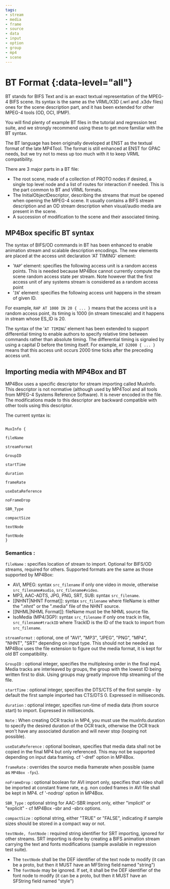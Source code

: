 ```yaml
---
tags:
- stream
- media
- frame
- source
- data
- input
- option
- group
- mp4
- scene
---
```


# BT Format {:data-level="all"}

BT stands for BIFS Text and is an exact textual representation of the MPEG-4 BIFS scene. Its syntax is the same as the VRML/X3D (.wrl and .x3dv files) ones for the scene description part, and it has been extended for other MPEG-4 tools (OD, OCI, IPMP).

You will find plenty of example BT files in the tutorial and regression test suite, and we strongly recommend using these to get more familiar with the BT syntax.

The BT language has been originally developed at ENST as the textual format of the late MP4Tool. The format is still enhanced at ENST for GPAC needs, but we try not to mess up too much with it to keep VRML compatibility.

There are 3 major parts in a BT file:

*   The root scene, made of a collection of PROTO nodes if desired, a single top level node and a list of routes for interaction if needed. This is the part common to BT and VRML formats.
*   The InitialObjectDescriptor, describing the streams that must be opened when opening the MPEG-4 scene. It usually contains a BIFS stream description and an OD stream description when visual/audio media are present in the scene.
*   A succession of modification to the scene and their associated timing.

## MP4Box specific BT syntax

The syntax of BIFS/OD commands in BT has been enhanced to enable animation stream and scalable description encodings. The new elements are placed at the access unit declaration 'AT TIMING' element:

*   '`RAP`' element: specifies the following access unit is a random access points. This is needed because MP4Box cannot currently compute the scene random access state per stream. Note however that the first access unit of any systems stream is considered as a random access point
*   '`IN`' element: specifies the following access unit happens in the stream of given ID.

For example, `RAP AT 1000 IN 20 { ... }` means that the access unit is a random access point, its timing is 1000 (in stream timescale) and it happens in stream whose ES\_ID is 20.

The syntax of the '`AT TIMING`' element has been extended to support differential timing to enable authors to specify relative time between commands rather than absolute timing. The differential timing is signaled by using a capital D before the timing itself. For example, `AT D2000 { ... }` means that this access unit occurs 2000 time ticks after the preceding access unit.

## Importing media with MP4Box and BT

MP4Box uses a specific descriptor for stream importing called MuxInfo. This descriptor is not normative (although used by MP4Tool and all tools from MPEG-4 Systems Reference Software). It is never encoded in the file. The modifications made to this descriptor are backward compatible with other tools using this descriptor. 

The current syntax is:

```

MuxInfo {

fileName

streamFormat

GroupID

startTime

duration

frameRate

useDataReference

noFrameDrop

SBR_Type

compactSize

textNode

fontNode
}

```

### Semantics :

`fileName` : specifies location of stream to import. Optional for BIFS/OD streams, required for others. Supported formats are the same as those supported by MP4Box:

*   AVI, MPEG: syntax `src_filename` if only one video in movie, otherwise `src_filename#audio`, `src_filename#video`.
*   MP3, AAC-ADTS, JPG, PNG, SRT, SUB: syntax `src_filename`.
*   [[NHNT|NHNT Format]]: syntax `src_filename` where fileName is either the ".nhnt" or the ".media" file of the NHNT source.
*   [[NHML|NHML Format]]: fileName must be the NHML source file.
*   IsoMedia (MP4/3GP): syntax `src_filename` if only one track in file, `src_filename#trackID` where TrackID is the ID of the track to import from `src_filename`.

`streamFormat` : optional, one of "AVI", "MP3", "JPEG", "PNG", "MP4", "NHNT", "SRT" depending on input type. This should not be needed as MP4Box uses the file extension to figure out the media format, it is kept for old BT compatibility.

`GroupID` : optional integer, specifies the multiplexing order in the final mp4. Media tracks are interleaved by groups, the group with the lowest ID being written first to disk. Using groups may greatly improve http streaming of the file.

`startTime` : optional integer, specifies the DTS/CTS of the first sample - by default the first sample imported has CTS/DTS 0. Expressed in milliseconds.

`duration` : optional integer, specifies run-time of media data (from source start) to import. Expressed in milliseconds.

`Note` : When creating OCR tracks in MP4, you must use the muxInfo.duration to specify the desired duration of the OCR track, otherwise the OCR track won't have any associated duration and will never stop (looping not possible).

`useDataReference` : optional boolean, specifies that media data shall not be copied in the final MP4 but only referenced. This may not be supported depending on input data framing. cf '-dref' option in MP4Box.

`frameRate` : overrides the source media framerate when possible (same as `MP4Box -fps`).

`noFrameDrop` : optional boolean for AVI import only, specifies that video shall be imported at constant frame rate, e.g. non coded frames in AVI file shall be kept in MP4. cf '-nodrop' option in MP4Box.

`SBR_Type` : optional string for AAC-SBR import only, either "implicit" or "explicit" - cf MP4Box -sbr and -sbrx options.

`compactSize` : optional string, either "TRUE" or "FALSE", indicating if sample sizes should be stored in a compact way or not.

`textNode, fontNode` : required string identifier for SRT importing, ignored for other streams. SRT importing is done by creating a BIFS animation stream carrying the text and fonts modifications (sample available in regression test suite).

*   The `textNode` shall be the DEF identifier of the text node to modify (it can be a proto, but then it MUST have an MFString field named "string")
*   The `fontNode` may be ignored. If set, it shall be the DEF identifier of the font node to modify (it can be a proto, but then it MUST have an SFString field named "style")

